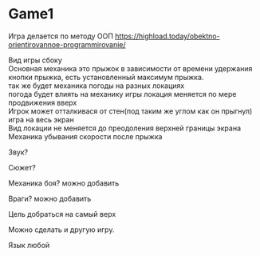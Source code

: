 # Game1
Игра делается по методу ООП https://highload.today/obektno-orientirovannoe-programmirovanie/

Вид игры сбоку  
Основная механика это прыжок в зависимости от времени удержания кнопки прыжка, есть установленный максимум прыжка.  
так же будет механика погоды на разных локациях  
погода будет влиять на механику игры 
локация меняется по мере продвижения вверх  
Игрок может отталкивася от стен(под таким же углом как он прыгнул)  
игра на весь экран  
Вид локации не меняется до преодоления верхней границы экрана  
Механика убывания скорости после прыжка  

Звук?

Сюжет? 

Механика боя? можно добавить

Враги? можно добавить 

Цель добраться на самый верх 

Можно сделать и другую игру.

Язык любой 
